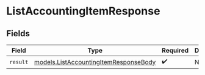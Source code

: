 # ListAccountingItemResponse


## Fields

| Field                                                                                | Type                                                                                 | Required                                                                             | Description                                                                          |
| ------------------------------------------------------------------------------------ | ------------------------------------------------------------------------------------ | ------------------------------------------------------------------------------------ | ------------------------------------------------------------------------------------ |
| `result`                                                                             | [models.ListAccountingItemResponseBody](../models/listaccountingitemresponsebody.md) | :heavy_check_mark:                                                                   | N/A                                                                                  |